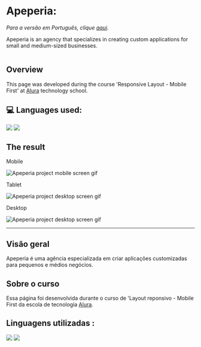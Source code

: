 # Apeperia: 

_Para a versão em Português, clique [aqui](#portuguese)._

Apeperia is an agency that specializes in creating custom applications for small and medium-sized businesses.

<div align='center'>
  <figure>
    <a href='https://bo83dev.github.io/apeperia-project/' target='_blank'>
      <img src=''>
    </a>
  </figure>
</div>


## Overview

This page was developed during the course 'Responsive Layout - Mobile First' at [Alura](https://www.alura.com.br) technology school.

## 💻 Languages used:

<div>
  <img src="https://img.shields.io/badge/HTML5-E34F26?style=for-the-badge&logo=html5&logoColor=white">
  <img src="https://img.shields.io/badge/CSS3-1572B6?style=for-the-badge&logo=css3&logoColor=white">
</div>

## The result

Mobile

<img src="./apeperia-mobile-screen.gif" alt="Apeperia project mobile screen gif">

Tablet 

<img src="./apeperia-tablet-screen.gif" alt="Apeperia project desktop screen gif">

Desktop 

<img src="./apeperia-desktop-screen.gif" alt="Apeperia project desktop screen gif">

---

<div id="portuguese">

## Visão geral

Apeperia é uma agência especializada em criar aplicações customizadas para pequenos e médios negócios.
 
## Sobre o curso

Essa página foi desenvolvida durante o curso de 'Layout reponsivo - Mobile First da escola de tecnologia [Alura](https://www.alura.com.br).
  

## Linguagens utilizadas :

  <div>
    <img src="https://img.shields.io/badge/HTML5-E34F26?style=for-the-badge&logo=html5&logoColor=white">
    <img src="https://img.shields.io/badge/CSS3-1572B6?style=for-the-badge&logo=css3&logoColor=white">
  </div>
</div>  
  
